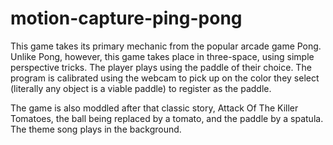 motion-capture-ping-pong
=================

This game takes its primary mechanic from the popular arcade game Pong. Unlike Pong, however, this game takes place in three-space, using simple perspective tricks. The player plays using the paddle of their choice. The program is calibrated using the webcam to pick up on the color they select (literally any object is a viable paddle) to register as the paddle.

The game is also moddled after that classic story, Attack Of The Killer Tomatoes, the ball being replaced by a tomato, and the paddle by a spatula. The theme song plays in the background.
